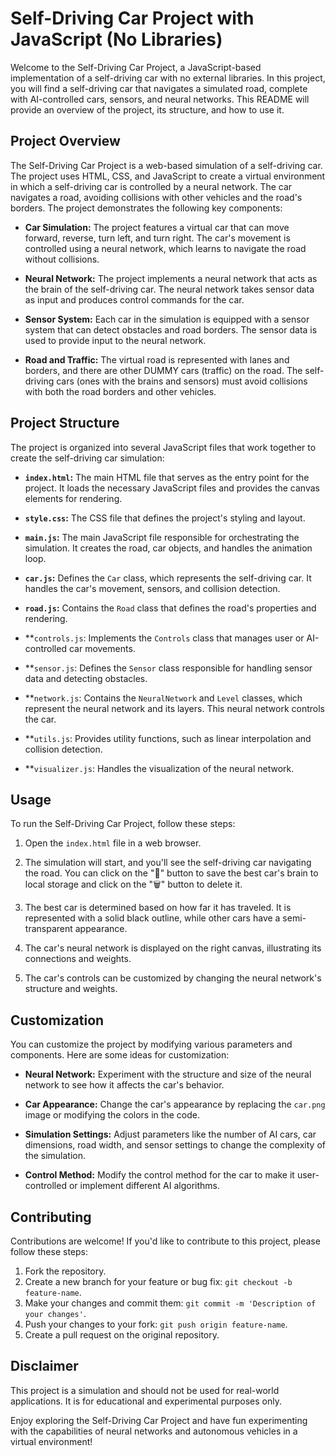 # Self-Driving Car Project with JavaScript (No Libraries)

Welcome to the Self-Driving Car Project, a JavaScript-based implementation of a self-driving car with no external libraries. In this project, you will find a self-driving car that navigates a simulated road, complete with AI-controlled cars, sensors, and neural networks. This README will provide an overview of the project, its structure, and how to use it.

## Project Overview

The Self-Driving Car Project is a web-based simulation of a self-driving car. The project uses HTML, CSS, and JavaScript to create a virtual environment in which a self-driving car is controlled by a neural network. The car navigates a road, avoiding collisions with other vehicles and the road's borders. The project demonstrates the following key components:

- **Car Simulation:** The project features a virtual car that can move forward, reverse, turn left, and turn right. The car's movement is controlled using a neural network, which learns to navigate the road without collisions.

- **Neural Network:** The project implements a neural network that acts as the brain of the self-driving car. The neural network takes sensor data as input and produces control commands for the car.

- **Sensor System:** Each car in the simulation is equipped with a sensor system that can detect obstacles and road borders. The sensor data is used to provide input to the neural network.

- **Road and Traffic:** The virtual road is represented with lanes and borders, and there are other DUMMY cars (traffic) on the road. The self-driving cars (ones with the brains and sensors) must avoid collisions with both the road borders and other vehicles.

## Project Structure

The project is organized into several JavaScript files that work together to create the self-driving car simulation:

- **`index.html`:** The main HTML file that serves as the entry point for the project. It loads the necessary JavaScript files and provides the canvas elements for rendering.

- **`style.css`:** The CSS file that defines the project's styling and layout.

- **`main.js`:** The main JavaScript file responsible for orchestrating the simulation. It creates the road, car objects, and handles the animation loop.

- **`car.js`:** Defines the `Car` class, which represents the self-driving car. It handles the car's movement, sensors, and collision detection.

- **`road.js`:** Contains the `Road` class that defines the road's properties and rendering.

- **`controls.js`: Implements the `Controls` class that manages user or AI-controlled car movements.

- **`sensor.js`: Defines the `Sensor` class responsible for handling sensor data and detecting obstacles.

- **`network.js`: Contains the `NeuralNetwork` and `Level` classes, which represent the neural network and its layers. This neural network controls the car.

- **`utils.js`: Provides utility functions, such as linear interpolation and collision detection.

- **`visualizer.js`: Handles the visualization of the neural network.

## Usage

To run the Self-Driving Car Project, follow these steps:

1. Open the `index.html` file in a web browser.

2. The simulation will start, and you'll see the self-driving car navigating the road. You can click on the "💾" button to save the best car's brain to local storage and click on the "🗑️" button to delete it.

3. The best car is determined based on how far it has traveled. It is represented with a solid black outline, while other cars have a semi-transparent appearance.

4. The car's neural network is displayed on the right canvas, illustrating its connections and weights.

5. The car's controls can be customized by changing the neural network's structure and weights.

## Customization

You can customize the project by modifying various parameters and components. Here are some ideas for customization:

- **Neural Network:** Experiment with the structure and size of the neural network to see how it affects the car's behavior.

- **Car Appearance:** Change the car's appearance by replacing the `car.png` image or modifying the colors in the code.

- **Simulation Settings:** Adjust parameters like the number of AI cars, car dimensions, road width, and sensor settings to change the complexity of the simulation.

- **Control Method:** Modify the control method for the car to make it user-controlled or implement different AI algorithms.

## Contributing

Contributions are welcome! If you'd like to contribute to this project, please follow these steps:

1. Fork the repository.
2. Create a new branch for your feature or bug fix: `git checkout -b feature-name`.
3. Make your changes and commit them: `git commit -m 'Description of your changes'`.
4. Push your changes to your fork: `git push origin feature-name`.
5. Create a pull request on the original repository.

## Disclaimer

This project is a simulation and should not be used for real-world applications. It is for educational and experimental purposes only.

Enjoy exploring the Self-Driving Car Project and have fun experimenting with the capabilities of neural networks and autonomous vehicles in a virtual environment!